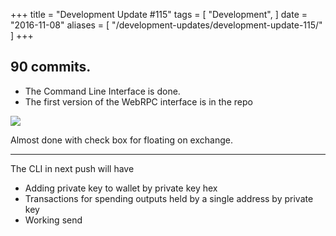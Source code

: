 +++
title = "Development Update #115"
tags = [
    "Development",
]
date = "2016-11-08"
aliases = [
	"/development-updates/development-update-115/"
]
+++

## 90 commits.
- The Command Line Interface is done.
- The first version of the WebRPC interface is in the repo

![](/img/dev-update-115-1.png)

Almost done with check box for floating on exchange.


---


The CLI in next push will have
- Adding private key to wallet by private key hex
- Transactions for spending outputs held by a single address by private key
- Working send

